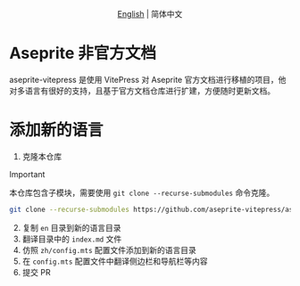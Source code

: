 <p align="center"><a href="./README.md">English</a> | 简体中文</p>

# Aseprite 非官方文档

aseprite-vitepress 是使用 VitePress 对 Aseprite 官方文档进行移植的项目，他对多语言有很好的支持，且基于官方文档仓库进行扩建，方便随时更新文档。

# 添加新的语言

1. 克隆本仓库

> [!IMPORTANT]
> 本仓库包含子模块，需要使用 `git clone --recurse-submodules` 命令克隆。

```bash
git clone --recurse-submodules https://github.com/aseprite-vitepress/aseprite-vitepress.git
```

2. 复制 `en` 目录到新的语言目录
3. 翻译目录中的 `index.md` 文件
4. 仿照 `zh/config.mts` 配置文件添加到新的语言目录
5. 在 `config.mts` 配置文件中翻译侧边栏和导航栏等内容
6. 提交 PR
